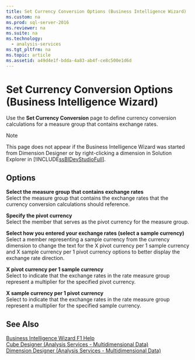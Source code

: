 ```yaml
---
title: Set Currency Conversion Options (Business Intelligence Wizard)
ms.custom: na
ms.prod: sql-server-2016
ms.reviewer: na
ms.suite: na
ms.technology: 
  - analysis-services
ms.tgt_pltfrm: na
ms.topic: article
ms.assetid: a49d4e1f-bdda-4a83-ab4f-ce8c500e1d6d
---
```

# Set Currency Conversion Options (Business Intelligence Wizard)
  Use the **Set Currency Conversion** page to define currency conversion calculations for a measure group that contains exchange rates.  
  
> [!NOTE]  
>  This page does not appear if the Business Intelligence Wizard was started from Dimension Designer or by right\-clicking a dimension in Solution Explorer in [!INCLUDE[ssBIDevStudioFull](../../Token\Other/ssBIDevStudioFull_md.md)].  
  
## Options  
 **Select the measure group that contains exchange rates**  
 Select the measure group that contains the exchange rates that the currency conversion calculations should reference.  
  
 **Specify the pivot currency**  
 Select the member that serves as the pivot currency for the measure group.  
  
 **Select how you entered your exchange rates \(select a sample currency\)**  
 Select a member representing a sample currency from the currency dimension to change the text for the X pivot currency per 1 sample currency and X sample currency per 1 pivot currency options to better display the exchange rate direction.  
  
 **X pivot currency per 1 sample currency**  
 Select to indicate that the exchange rates in the rate measure group represent a multiplier for the specified pivot currency.  
  
 **X sample currency per 1 pivot currency**  
 Select to indicate that the exchange rates in the rate measure group represent a multiplier for the specified sample currency.  
  
## See Also  
 [Business Intelligence Wizard F1 Help](../../Topics\TopicNameNotContainA/Business-Intelligence-Wizard-F1-Help.md)   
 [Cube Designer &#40;Analysis Services - Multidimensional Data&#41;](../Topic/Cube%20Designer%20\(Analysis%20Services%20-%20Multidimensional%20Data\).md)   
 [Dimension Designer &#40;Analysis Services - Multidimensional Data&#41;](../Topic/Dimension%20Designer%20\(Analysis%20Services%20-%20Multidimensional%20Data\).md)  
  
  